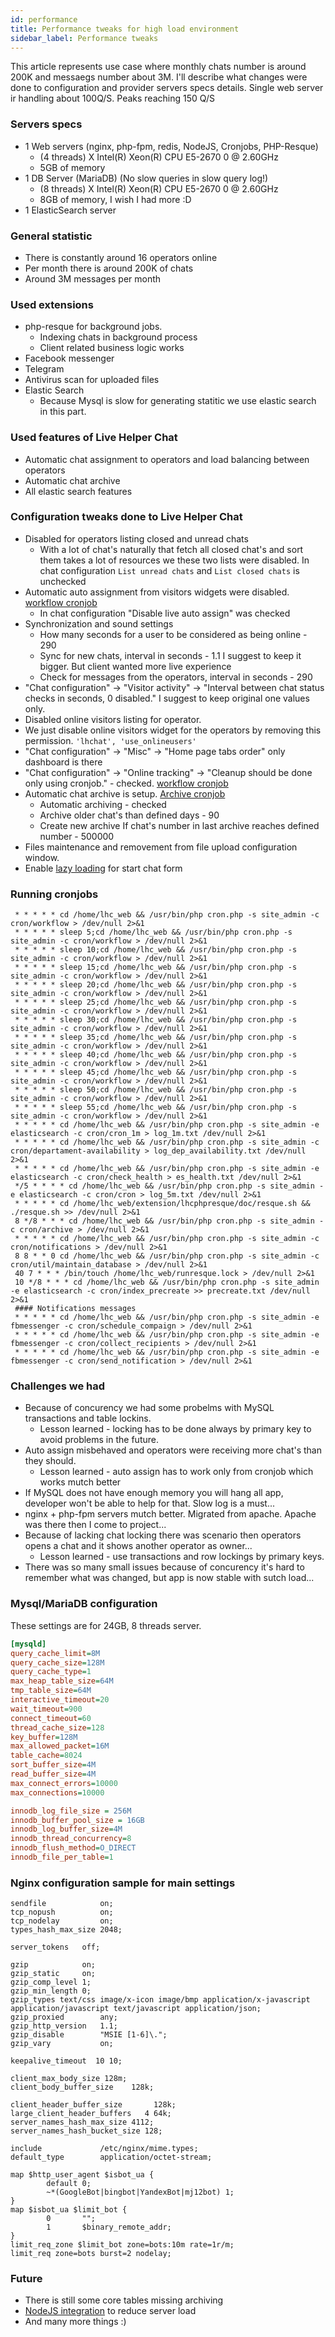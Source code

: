 ```yaml
---
id: performance
title: Performance tweaks for high load environment
sidebar_label: Performance tweaks
---
```


This article represents use case where monthly chats number is around 200K and messaegs number about 3M. I'll describe what changes were done to configuration and provider servers specs details. Single web server ir handling about 100Q/S. Peaks reaching 150 Q/S

### Servers specs

*   1 Web servers (nginx, php-fpm, redis, NodeJS, Cronjobs, PHP-Resque)
    *   (4 threads) X Intel(R) Xeon(R) CPU E5-2670 0 @ 2.60GHz
    *   5GB of memory
*   1 DB Server (MariaDB) (No slow queries in slow query log!)
    *   (8 threads) X Intel(R) Xeon(R) CPU E5-2670 0 @ 2.60GHz
    *   8GB of memory, I wish I had more :D
*   1 ElasticSearch server

### General statistic

*   There is constantly around 16 operators online
*   Per month there is around 200K of chats
*   Around 3M messages per month

### Used extensions

*   php-resque for background jobs. 
    *   Indexing chats in background process
    *   Client related business logic works
*   Facebook messenger
*   Telegram
*   Antivirus scan for uploaded files
*   Elastic Search
    *   Because Mysql is slow for generating statitic we use elastic search in this part.

### Used features of Live Helper Chat

*   Automatic chat assignment to operators and load balancing between operators
*   Automatic chat archive
*   All elastic search features

### Configuration tweaks done to Live Helper Chat

*   Disabled for operators listing closed and unread chats
    *   With a lot of chat's naturally that fetch all closed chat's and sort them takes a lot of resources we these two lists were disabled. In chat configuration `List unread chats` and `List closed chats` is unchecked
*   Automatic auto assignment from visitors widgets were disabled. [workflow cronjob](development/cronjob.md#default-cronjob-setup)
    *   In chat configuration "Disable live auto assign" was checked
*   Synchronization and sound settings
    *   How many seconds for a user to be considered as being online - 290
    *   Sync for new chats, interval in seconds - 1.1 I suggest to keep it bigger. But client wanted more live experience
    *   Check for messages from the operators, interval in seconds - 290
*   "Chat configuration" -> "Visitor activity" -> "Interval between chat status checks in seconds, 0 disabled." I suggest to keep original one values only.
*   Disabled online visitors listing for operator.
  * We just disable online visitors widget for the operators by removing this permission. `'lhchat', 'use_onlineusers'`
*   "Chat configuration" -> "Misc" -> "Home page tabs order" only dashboard is there
*   "Chat configuration" -> "Online tracking" -> "Cleanup should be done only using cronjob." - checked. [workflow cronjob](development/cronjob.md#default-cronjob-setup)
*   Automatic chat archive is setup. [Archive cronjob](development/cronjob.md#chat-archive-cronjob-setup)
    *   Automatic archiving - checked
    *   Archive older chat's than defined days - 90
    *   Create new archive If chat's number in last archive reaches defined number - 500000
* Files maintenance and removement from file upload configuration window.
* Enable [lazy loading](chat/start-chat-form-settings.md#lazy-load-widget-content-widget-content-will-be-loaded-only-if-visitor-clicks-a-status-icon) for start chat form

### Running cronjobs

```
 * * * * * cd /home/lhc_web && /usr/bin/php cron.php -s site_admin -c cron/workflow > /dev/null 2>&1  
 * * * * * sleep 5;cd /home/lhc_web && /usr/bin/php cron.php -s site_admin -c cron/workflow > /dev/null 2>&1  
 * * * * * sleep 10;cd /home/lhc_web && /usr/bin/php cron.php -s site_admin -c cron/workflow > /dev/null 2>&1  
 * * * * * sleep 15;cd /home/lhc_web && /usr/bin/php cron.php -s site_admin -c cron/workflow > /dev/null 2>&1  
 * * * * * sleep 20;cd /home/lhc_web && /usr/bin/php cron.php -s site_admin -c cron/workflow > /dev/null 2>&1  
 * * * * * sleep 25;cd /home/lhc_web && /usr/bin/php cron.php -s site_admin -c cron/workflow > /dev/null 2>&1  
 * * * * * sleep 30;cd /home/lhc_web && /usr/bin/php cron.php -s site_admin -c cron/workflow > /dev/null 2>&1  
 * * * * * sleep 35;cd /home/lhc_web && /usr/bin/php cron.php -s site_admin -c cron/workflow > /dev/null 2>&1  
 * * * * * sleep 40;cd /home/lhc_web && /usr/bin/php cron.php -s site_admin -c cron/workflow > /dev/null 2>&1  
 * * * * * sleep 45;cd /home/lhc_web && /usr/bin/php cron.php -s site_admin -c cron/workflow > /dev/null 2>&1  
 * * * * * sleep 50;cd /home/lhc_web && /usr/bin/php cron.php -s site_admin -c cron/workflow > /dev/null 2>&1  
 * * * * * sleep 55;cd /home/lhc_web && /usr/bin/php cron.php -s site_admin -c cron/workflow > /dev/null 2>&1  
 * * * * * cd /home/lhc_web && /usr/bin/php cron.php -s site_admin -e elasticsearch -c cron/cron_1m > log_1m.txt /dev/null 2>&1  
 * * * * * cd /home/lhc_web && /usr/bin/php cron.php -s site_admin -c cron/departament-availability > log_dep_availability.txt /dev/null 2>&1  
 * * * * * cd /home/lhc_web && /usr/bin/php cron.php -s site_admin -e elasticsearch -c cron/check_health > es_health.txt /dev/null 2>&1  
 */5 * * * * cd /home/lhc_web && /usr/bin/php cron.php -s site_admin -e elasticsearch -c cron/cron > log_5m.txt /dev/null 2>&1  
 * * * * * cd /home/lhc_web/extension/lhcphpresque/doc/resque.sh && ./resque.sh >> /dev/null 2>&1  
 8 */8 * * * cd /home/lhc_web && /usr/bin/php cron.php -s site_admin -c cron/archive > /dev/null 2>&1  
 * * * * * cd /home/lhc_web && /usr/bin/php cron.php -s site_admin -c cron/notifications > /dev/null 2>&1  
 8 8 * * 0 cd /home/lhc_web && /usr/bin/php cron.php -s site_admin -c cron/util/maintain_database > /dev/null 2>&1  
 40 7 * * * /bin/touch /home/lhc_web/runresque.lock > /dev/null 2>&1  
 10 */8 * * * cd /home/lhc_web && /usr/bin/php cron.php -s site_admin -e elasticsearch -c cron/index_precreate >> precreate.txt /dev/null 2>&1  
 #### Notifications messages  
 * * * * * cd /home/lhc_web && /usr/bin/php cron.php -s site_admin -e fbmessenger -c cron/schedule_compaign > /dev/null 2>&1  
 * * * * * cd /home/lhc_web && /usr/bin/php cron.php -s site_admin -e fbmessenger -c cron/collect_recipients > /dev/null 2>&1  
 * * * * * cd /home/lhc_web && /usr/bin/php cron.php -s site_admin -e fbmessenger -c cron/send_notification > /dev/null 2>&1
```

### Challenges we had

*   Because of concurency we had some probelms with MySQL transactions and table lockins.
    *   Lesson learned - locking has to be done always by primary key to avoid problems in the future.
*   Auto assign misbehaved and operators were receiving more chat's than they should. 
    *   Lesson learned - auto assign has to work only from cronjob which works mutch better
*   If MySQL does not have enough memory you will hang all app, developer won't be able to help for that. Slow log is a must...
*   nginx + php-fpm servers mutch better. Migrated from apache. Apache was there then I come to project...
*   Because of lacking chat locking there was scenario then operators opens a chat and it shows another operator as owner...
    *   Lesson learned - use transactions and row lockings by primary keys.
*   There was so many small issues because of concurency it's hard to remember what was changed, but app is now stable with sutch load...

### Mysql/MariaDB configuration

These settings are for 24GB, 8 threads server.

```ini
[mysqld]
query_cache_limit=8M
query_cache_size=128M
query_cache_type=1
max_heap_table_size=64M
tmp_table_size=64M
interactive_timeout=20
wait_timeout=900
connect_timeout=60
thread_cache_size=128
key_buffer=128M
max_allowed_packet=16M
table_cache=8024
sort_buffer_size=4M
read_buffer_size=4M
max_connect_errors=10000
max_connections=10000

innodb_log_file_size = 256M
innodb_buffer_pool_size = 16GB
innodb_log_buffer_size=4M
innodb_thread_concurrency=8
innodb_flush_method=O_DIRECT
innodb_file_per_table=1
```

### Nginx configuration sample for main settings

```apacheconfig
sendfile            on;
tcp_nopush          on;
tcp_nodelay         on;
types_hash_max_size 2048;

server_tokens   off;

gzip            on;
gzip_static     on;
gzip_comp_level 1;
gzip_min_length 0;
gzip_types text/css image/x-icon image/bmp application/x-javascript application/javascript text/javascript application/json;
gzip_proxied        any;
gzip_http_version   1.1;
gzip_disable        "MSIE [1-6]\.";
gzip_vary           on;

keepalive_timeout  10 10;

client_max_body_size 128m;
client_body_buffer_size    128k;

client_header_buffer_size       128k;
large_client_header_buffers   4 64k;
server_names_hash_max_size 4112;
server_names_hash_bucket_size 128;

include             /etc/nginx/mime.types;
default_type        application/octet-stream;

map $http_user_agent $isbot_ua {
        default 0;
        ~*(GoogleBot|bingbot|YandexBot|mj12bot) 1;
}
map $isbot_ua $limit_bot {
        0       "";
        1       $binary_remote_addr;
}
limit_req_zone $limit_bot zone=bots:10m rate=1r/m;
limit_req zone=bots burst=2 nodelay;
```

### Future

*   There is still some core tables missing archiving
*   [NodeJS integration](https://github.com/LiveHelperChat/NodeJS-Helper) to reduce server load
*   And many more things :)